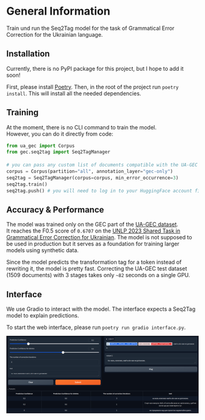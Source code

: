 # General Information
Train und run the Seq2Tag model for the task of Grammatical Error Correction for the Ukrainian language.

## Installation
Currently, there is no PyPI package for this project, but I hope to add it soon!

First, please install [Poetry](https://python-poetry.org/). Then, in the root of the project run `poetry install`. This will install all the needed dependencies.

## Training
At the moment, there is no CLI command to train the model.<br>
However, you can do it directly from code:
```python
from ua_gec import Corpus
from gec.seq2tag import Seq2TagManager

# you can pass any custom list of documents compatible with the UA-GEC python package annotation
corpus = Corpus(partition="all", annotation_layer="gec-only")
seq2tag = Seq2TagManager(corpus=corpus, min_error_occurrence=3)
seq2tag.train()
seq2tag.push() # you will need to log in to your HuggingFace account first
```

## Accuracy & Performance
The model was trained only on the GEC part of the [UA-GEC dataset](https://github.com/grammarly/ua-gec).<br>
It reaches the F0.5 score of `0.6707` on the [UNLP 2023 Shared Task in Grammatical Error Correction for Ukrainian](https://github.com/osyvokon/unlp-2023-shared-task/tree/main). The model is not supposed to be used in production but it serves as a foundation for training larger models using synthetic data.

Since the model predicts the transformation tag for a token instead of rewriting it, the model is pretty fast. Correcting the UA-GEC test dataset (1509 documents) with 3 stages takes only `~82` seconds on a single GPU.

## Interface
We use Gradio to interact with the model. The interface expects a Seq2Tag model to explain predictions.

To start the web interface, please run `poetry run gradio interface.py`.

<img style="float: right;" src="assets/grammar-tag-demo.png">
